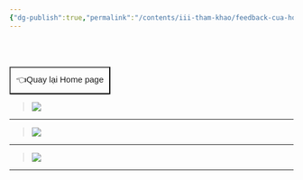 ```yaml
---
{"dg-publish":true,"permalink":"/contents/iii-tham-khao/feedback-cua-hoc-vien-cac-khoa/","noteIcon":3}
---
```


<div style="display: flex; justify-content: left; cursor: pointer;"> <a href="obsidian://open?vault=Kh%C3%B3a%20h%E1%BB%8Dc%20Obsidian_2023&file=CONTENTS%2FHOME%20PAGE" target="_blank"> <button style=" font-size: 15px; padding: 10px; height: fit-content; margin-top: 50px; background: var(--text-accent); font-weight: 200; color: var(--text-on-accent); "> 👈Quay lại Home page </button> </a> </div>


>![](https://i.imgur.com/T8nMnve.png) 

---

>![](https://i.imgur.com/2uN1NuA.png)


---


>![](https://i.imgur.com/rATGS5x.png)

---







